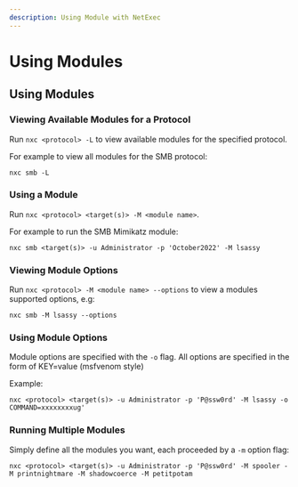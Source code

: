 ```yaml
---
description: Using Module with NetExec
---
```


# Using Modules

## Using Modules

### Viewing Available Modules for a Protocol

Run `nxc <protocol> -L` to view available modules for the specified protocol.

For example to view all modules for the SMB protocol:

```
nxc smb -L
```

### Using a Module

Run `nxc <protocol> <target(s)> -M <module name>`.

For example to run the SMB Mimikatz module:

```
nxc smb <target(s)> -u Administrator -p 'October2022' -M lsassy
```

### Viewing Module Options

Run `nxc <protocol> -M <module name> --options` to view a modules supported options, e.g:

```
nxc smb -M lsassy --options
```

### Using Module Options

Module options are specified with the `-o` flag. All options are specified in the form of KEY=value (msfvenom style)

Example:

```
nxc <protocol> <target(s)> -u Administrator -p 'P@ssw0rd' -M lsassy -o COMMAND=xxxxxxxxug'
```

### Running Multiple Modules

Simply define all the modules you want, each proceeded by a `-m` option flag:

`nxc <protocol> <target(s)> -u Administrator -p 'P@ssw0rd' -M spooler -M printnightmare -M shadowcoerce -M petitpotam`
